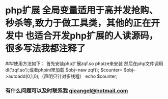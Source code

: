 php扩展 全局变量适用于高并发抢购、秒杀等,致力于做工具类，其他的正在开发中
也适合开发php扩展的人读源码，很多写法我都注释了
===================================
###使用方法如下：
            首先安装php扩展zqf.so
            phpize来安装
            然后在php文件调用
            dl('zqf.so');或者phpini里加载
            $obj=new zqf();
            $counter= $obj->autoadd(0,1,0);（声明只针对多线程）
            echo $counter;
### 有什么问题可以及时联系我 qieangel@hotmail.com
